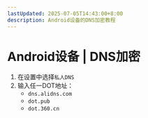 ```yaml
---
lastUpdated: 2025-07-05T14:43:00+8:00
description: Android设备的DNS加密教程
---
```


# Android设备 | DNS加密

1. 在设置中选择`私人DNS`
2. 输入任一DOT地址：
   - `dns.alidns.com`
   - `dot.pub`
   - `dot.360.cn`
